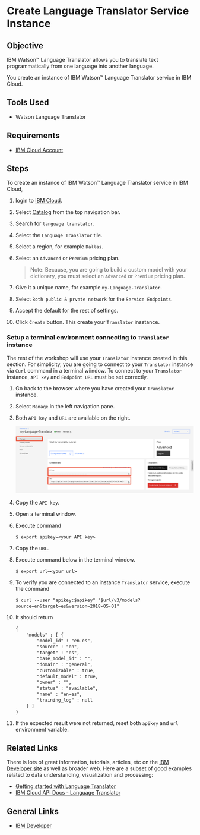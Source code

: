 # Create Language Translator Service Instance


## Objective

IBM Watson™ Language Translator allows you to translate text programmatically from one language into another language.

You create an instance of IBM Watson™ Language Translator service in IBM Cloud.


## Tools Used

- Watson Language Translator


## Requirements

- [IBM Cloud Account](https://cloud.ibm.com)


## Steps

To create an instance of IBM Watson™ Language Translator service in IBM Cloud,

1. login to [IBM Cloud](https://cloud.ibm.com).

1. Select [Catalog](https://cloud.ibm.com/catalog) from the top navigation bar.

1. Search for `language translator`.

1. Select the `Language Translator` tile.

1. Select a region, for example `Dallas`.

1. Select an `Advanced` or `Premium` pricing plan.

    > Note: Because, you are going to build a custom model with your dictionary, you must select an `Advanced` or `Premium` pricing plan.

1. Give it a unique name, for example `my-Language-Translator`.

1. Select `Both public & prvate network` for the `Service Endpoints`.

1. Accept the default for the rest of settings.

1. Click `Create` button. This create your `Translator` insstance.


### Setup a terminal environment connecting to `Translator` instance 

The rest of the workshop will use your `Translator` instance created in this section. For simplicity, you are going to connect to your `Translator` instance via `Curl` command in a terminal wiindow. To connect to your `Translator` instance, `API key` and `Endpoint URL` must be set correctly.

1. Go back to the browser where you have created your `Translator` instance.

1. Select `Manage` in the left navigation pane.

1. Both `API key` and `URL` are available on the right.

    ![Translator service](docs/images/translator-service.png)

1. Copy the `API key`.

1. Open a terminal window.

1. Execute command

    ```
    $ export apikey=<your API key>
    ```

1. Copy the `URL`.

1. Execute command below in the terminal window.

    ```
    $ export url=<your url>
    ```

1. To verify you are connected to an instance `Translator` service, execute the command

    ```
    $ curl --user "apikey:$apikey" "$url/v3/models?source=en&target=es&version=2018-05-01"
    ```

1. It should return

    ```
    {
        "models" : [ {
            "model_id" : "en-es",
            "source" : "en",
            "target" : "es",
            "base_model_id" : "",
            "domain" : "general",
            "customizable" : true,
            "default_model" : true,
            "owner" : "",
            "status" : "available",
            "name" : "en-es",
            "training_log" : null
        } ]
    }
    ```

1. If the expected result were not returned, reset both `apikey` and `url` environment variable.


## Related Links

There is lots of great information, tutorials, articles, etc on the [IBM Developer site](https://developer.ibm.com) as well as broader web. Here are a subset of good examples related to data understanding, visualization and processing:

- [Getting started with Language Translator](https://cloud.ibm.com/docs/language-translator?topic=language-translator-gettingstarted)
- [IBM Cloud API Docs - Language Translator](https://cloud.ibm.com/apidocs/language-translator)


## General Links

- [IBM Developer](https://developer.ibm.com)
